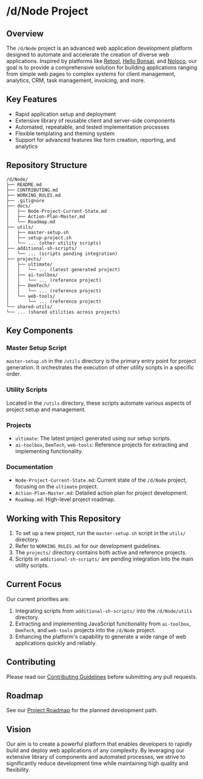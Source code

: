 # /d/Node Project

## Overview
The `/d/Node` project is an advanced web application development platform designed to automate and accelerate the creation of diverse web applications. Inspired by platforms like [Retool](https://retool.com/), [Hello Bonsai](https://www.hellobonsai.com/), and [Noloco](https://noloco.io/), our goal is to provide a comprehensive solution for building applications ranging from simple web pages to complex systems for client management, analytics, CRM, task management, invoicing, and more.

## Key Features
- Rapid application setup and deployment
- Extensive library of reusable client and server-side components
- Automated, repeatable, and tested implementation processes
- Flexible templating and theming system
- Support for advanced features like form creation, reporting, and analytics

## Repository Structure

```
/d/Node/
├── README.md
├── CONTRIBUTING.md
├── WORKING_RULES.md
├── .gitignore
├── docs/
│   ├── Node-Project-Current-State.md
│   ├── Action-Plan-Master.md
│   └── Roadmap.md
├── utils/
│   ├── master-setup.sh
│   ├── setup-project.sh
│   └── ... (other utility scripts)
├── additional-sh-scripts/
│   └── ... (scripts pending integration)
├── projects/
│   ├── ultimate/
│   │   └── ... (latest generated project)
│   ├── ai-toolbox/
│   │   └── ... (reference project)
│   ├── DemTech/
│   │   └── ... (reference project)
│   └── web-tools/
│       └── ... (reference project)
└── shared-utils/
└── ... (shared utilities across projects)
```

## Key Components

### Master Setup Script
`master-setup.sh` in the `/utils` directory is the primary entry point for project generation. It orchestrates the execution of other utility scripts in a specific order.

### Utility Scripts
Located in the `/utils` directory, these scripts automate various aspects of project setup and management.

### Projects
- `ultimate`: The latest project generated using our setup scripts.
- `ai-toolbox`, `DemTech`, `web-tools`: Reference projects for extracting and implementing functionality.

### Documentation
- `Node-Project-Current-State.md`: Current state of the `/d/Node` project, focusing on the `ultimate` project.
- `Action-Plan-Master.md`: Detailed action plan for project development.
- `Roadmap.md`: High-level project roadmap.

## Working with This Repository
1. To set up a new project, run the `master-setup.sh` script in the `utils/` directory.
2. Refer to `WORKING_RULES.md` for our development guidelines.
3. The `projects/` directory contains both active and reference projects.
4. Scripts in `additional-sh-scripts/` are pending integration into the main utility scripts.

## Current Focus
Our current priorities are:
1. Integrating scripts from `additional-sh-scripts/` into the `/d/Node/utils` directory.
2. Extracting and implementing JavaScript functionality from `ai-toolbox`, `DemTech`, and `web-tools` projects into the `/d/Node` project.
3. Enhancing the platform's capability to generate a wide range of web applications quickly and reliably.

## Contributing
Please read our [Contributing Guidelines](CONTRIBUTING.md) before submitting any pull requests.

## Roadmap
See our [Project Roadmap](docs/Roadmap.md) for the planned development path.

## Vision
Our aim is to create a powerful platform that enables developers to rapidly build and deploy web applications of any complexity. By leveraging our extensive library of components and automated processes, we strive to significantly reduce development time while maintaining high quality and flexibility.

